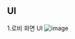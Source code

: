 ## UI

1.로비 화면 UI
![image](https://user-images.githubusercontent.com/71419212/159744212-cc3ed149-2000-402d-a4d4-9cb86446c1c6.png)
